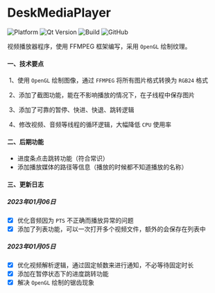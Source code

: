 # DeskMediaPlayer

![Platform](https://img.shields.io/badge/paltform-Win10--64-brightgreen)
![Qt Version](https://img.shields.io/badge/IDE_Qt_5.15.2-yellowgreen)
![Build](https://img.shields.io/badge/build-MSVC_2019_x64-blue)
![GitHub](https://img.shields.io/github/license/Mtr1994/DeskMediaPlayer)

  视频播放器程序，使用 FFMPEG 框架编写，采用 `OpenGL` 绘制纹理。

#### 一、技术要点

​	1、使用 `OpenGL` 绘制图像，通过 `FFMPEG` 将所有图片格式转换为 `RGB24` 格式

​	2、添加了截图功能，能在不影响播放的情况下，在子线程中保存图片

​	3、添加了可靠的暂停、快进、快退、跳转逻辑

​	4、修改视频、音频等线程的循环逻辑，大幅降低 `CPU` 使用率

#### 二、后期功能

* 进度条点击跳转功能（符合常识）
* 添加播放媒体的路径等信息（播放的时候都不知道播放的名称）

#### 三、更新日志

##### 2023年01月06日

- [x] 优化音频因为 `PTS` 不正确而播放异常的问题
- [x] 添加了列表功能，可以一次打开多个视频文件，额外的会保存在列表中

##### 2023年01月05日

- [x] 优化视频解析逻辑，通过固定帧数来进行通知，不必等待固定时长
- [x] 添加在暂停状态下的进度跳转功能
- [x] 解决 `OpenGL` 绘制的锯齿现象
